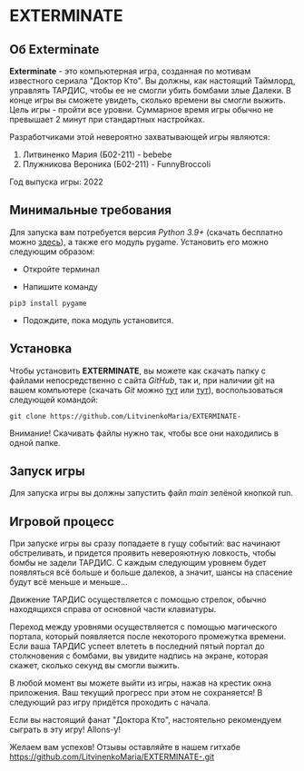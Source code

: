 # **EXTERMINATE**

## Об **Exterminate**

**Exterminate** - это компьютерная игра, созданная по мотивам известного сериала "Доктор Кто". Вы должны, как настоящий Таймлорд, управлять ТАРДИС, чтобы ее не смогли убить бомбами злые Далеки. В конце игры вы сможете увидеть, сколько времени вы смогли выжить. Цель игры - пройти все уровни. Суммарное время игры обычно не превышает 2 минут при стандартных настройках. 

Разработчиками этой невероятно захватывающей игры являются:
1) Литвиненко Мария (Б02-211) - bebebe
2) Плужникова Вероника (Б02-211) - FunnyBroccoli 

Год выпуска игры: 2022

## Минимальные требования

Для запуска вам потребуется версия *Python 3.9+* (скачать бесплатно можно [здесь](https://www.python.org/downloads/)), 
а также его модуль pygame. Установить его можно следующим образом:

* Откройте терминал

* Напишите команду 

```
pip3 install pygame
```
* Подождите, пока модуль установится.

## Установка

Чтобы установить **EXTERMINATE**, вы можете как скачать папку с файлами непосредственно с сайта *GitHub*, так и, при наличии git на вашем компьютере 
(скачать *Git* можно [тут](https://git-scm.com/downloads) или [тут](https://gitforwindows.org/)), воспользоваться следующей командой: 

```
git clone https://github.com/LitvinenkoMaria/EXTERMINATE-
```
Внимание! Скачивать файлы нужно так, чтобы все они находились в одной папке.

## Запуск игры
Для запуска игры вы должны запустить файл *main* зелёной кнопкой run. 

## Игровой процесс
При запуске игры вы сразу попадаете в гущу событий: вас начинают обстреливать, и придется проявить неверояютную ловкость, чтобы бомбы не задели ТАРДИС. С каждым следующим уровнем будет появляться всё больше и больше далеков, а значит, шансы на спасение будут всё меньше и меньше...

Движение ТАРДИС осуществляется с помощью стрелок, обычно находящихся справа от основной части клавиатуры.

Переход между уровнями осуществляется с помощью магического портала, который появляется после некоторого промежутка времени. Если ваша ТАРДИС успеет влететь в последний пятый портал до столкновения с бомбами, вы увидите надпись на экране, которая скажет, сколько секунд вы смогли выжить.

В любой момент вы можете выйти из игры, нажав на крестик окна приложения. Ваш текущий прогресс при этом не сохраняется! В следующий раз игру придётся проходить с начала.

Если вы настоящий фанат "Доктора Кто", настоятельно рекомендуем сыграть в эту игру! Allons-y!

Желаем вам успехов! Отзывы оставляйте в нашем гитхабе https://github.com/LitvinenkoMaria/EXTERMINATE-.git
